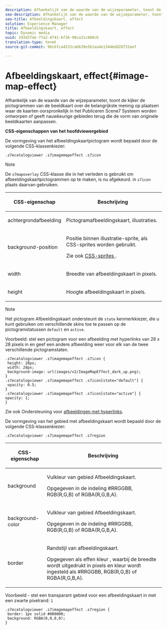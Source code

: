 ```yaml
---
description: Afhankelijk van de waarde van de wijzeparameter, toont de kijker de pictogrammen van de beeldkaart over de belangrijkste mening op plaatsen waar de kaarten oorspronkelijk in het Publiceren Scene7 Systeem worden ontworpen of geeft nauwkeurige gebieden terug die de vorm van originele beeldkaarten aanpassen.
seo-description: Afhankelijk van de waarde van de wijzeparameter, toont de kijker de pictogrammen van de beeldkaart over de belangrijkste mening op plaatsen waar de kaarten oorspronkelijk in het Publiceren Scene7 Systeem worden ontworpen of geeft nauwkeurige gebieden terug die de vorm van originele beeldkaarten aanpassen.
seo-title: Afbeeldingskaart, effect
solution: Experience Manager
title: Afbeeldingskaart, effect
topic: Dynamic media
uuid: 193d2f4e-77a2-4741-bf36-90ca31c600c6
translation-type: tm+mt
source-git-commit: 90cbfca4533ca6639e561aa4e1344bdd20731eef

---
```



# Afbeeldingskaart, effect{#image-map-effect}

Afhankelijk van de waarde van de wijzeparameter, toont de kijker de pictogrammen van de beeldkaart over de belangrijkste mening op plaatsen waar de kaarten oorspronkelijk in het Publiceren Scene7 Systeem worden ontworpen of geeft nauwkeurige gebieden terug die de vorm van originele beeldkaarten aanpassen.

<!--<a id="section_061E550C1C1D4DB2BD663A898895B38C"></a>-->

**CSS-eigenschappen van het hoofdviewergebied**

De vormgeving van het afbeeldingskaartpictogram wordt bepaald door de volgende CSS-klassenkiezer:

```
.s7ecatalogviewer .s7imagemapeffect .s7icon
```

>[!NOTE]
>
>De `s7mapoverlay` CSS-klasse die in het verleden is gebruikt om afbeeldingskaartpictogrammen op te maken, is nu afgekeurd. in `s7icon` plaats daarvan gebruiken.

<table id="table_94EE3F5BBE4547C0B4943471CEE7EDE4"> 
 <thead> 
  <tr> 
   <th colname="col1" class="entry"> <p> CSS-eigenschap </p> </th> 
   <th colname="col2" class="entry"> <p>Beschrijving </p> </th> 
  </tr> 
 </thead>
 <tbody> 
  <tr> 
   <td colname="col1"> <p> <span class="codeph"> achtergrondafbeelding </span> </p> </td> 
   <td colname="col2"> <p>Pictogramafbeeldingskaart, illustraties. </p> </td> 
  </tr> 
  <tr> 
   <td colname="col1"> <p> <span class="codeph"> background-position </span> </p> </td> 
   <td colname="col2"> <p> Positie binnen illustratie-sprite, als CSS-sprites worden gebruikt. </p> <p>Zie ook <a href="../../../c-html5-s7-aem-asset-viewers/c-html5-20-ecatalog-viewer-about/c-html5-20-ecatalog-viewer-customizingviewer/c-html5-20-ecatalog-viewer-customizingviewer.md#section-9d570f95eb2443aca74c1b02f6e89aff" format="dita" scope="local"> CSS-sprites </a>. </p> </td> 
  </tr> 
  <tr> 
   <td colname="col1"> <p> <span class="codeph"> width </span> </p> </td> 
   <td colname="col2"> <p>Breedte van afbeeldingskaart in pixels. </p> </td> 
  </tr> 
  <tr> 
   <td colname="col1"> <p> <span class="codeph"> height </span> </p> </td> 
   <td colname="col2"> <p>Hoogte afbeeldingskaart in pixels. </p> </td> 
  </tr> 
 </tbody> 
</table>

>[!NOTE]
>
>Het pictogram Afbeeldingskaart ondersteunt de `state` kenmerkkiezer, die u kunt gebruiken om verschillende skins toe te passen op de pictogramstatussen `default` en `active`.

Voorbeeld: stel een pictogram voor een afbeelding met hyperlinks van 28 x 28 pixels in en geef een andere afbeelding weer voor elk van de twee verschillende pictogramstaten.

```
.s7ecatalogviewer .s7imagemapeffect .s7icon { 
 height: 28px; 
 width: 28px;  
 background-image: url(images/v2/ImageMapEffect_dark_up.png); 
} 
.s7ecatalogviewer .s7imagemapeffect .s7icon[state="default"] { 
 opacity: 0.5; 
} 
.s7ecatalogviewer .s7imagemapeffect .s7icon[state="active"] { 
opacity: 1; 
}
```

Zie ook Ondersteuning voor [afbeeldingen met hyperlinks](../../../c-html5-s7-aem-asset-viewers/c-html5-20-ecatalog-viewer-about/c-html5-20-ecatalog-image-map-support.md#concept-28759efae5014a1fa8b0fb14dc26812a).

De vormgeving van het gebied met afbeeldingskaart wordt bepaald door de volgende CSS-klassenkiezer:

```
.s7ecatalogviewer .s7imagemapeffect .s7region
```

<table id="table_1FF98CE842604AAABD838FF528CDC4EF"> 
 <thead> 
  <tr> 
   <th colname="col1" class="entry"> <p> CSS-eigenschap </p> </th> 
   <th colname="col2" class="entry"> <p>Beschrijving </p> </th> 
  </tr> 
 </thead>
 <tbody> 
  <tr> 
   <td colname="col1"> <p> <span class="codeph"> background </span> </p> </td> 
   <td colname="col2"> <p> Vulkleur van gebied Afbeeldingskaart. </p> <p>Opgegeven in de indeling #RRGGBB, RGB(R,G,B) of RGBA(R,G,B,A). </p> </td> 
  </tr> 
  <tr> 
   <td colname="col1"> <p> <span class="codeph"> background-color </span> </p> </td> 
   <td colname="col2"> <p> Vulkleur van gebied Afbeeldingskaart. </p> <p>Opgegeven in de indeling #RRGGBB, RGB(R,G,B) of RGBA(R,G,B,A). </p> </td> 
  </tr> 
  <tr> 
   <td colname="col1"> <p> <span class="codeph"> border </span> </p> </td> 
   <td colname="col2"> <p> Randstijl van afbeeldingskaart. </p> <p>Opgegeven als <span class="codeph"><span class="varname"> effen </span> kleur <span class="varname"> </span> , waarbij de </span><span class="codeph"> <span class="varname"> </span> </span> <span class="codeph"> <span class="varname"> </span> </span> breedte wordt uitgedrukt in pixels en  kleur wordt ingesteld als #RRGGBB, RGB(R,G,B) of RGBA(R,G,B,A). </p> </td> 
  </tr> 
 </tbody> 
</table>

Voorbeeld - stel een transparant gebied voor een afbeeldingskaart in met een zwarte pixelrand: `1`

```
.s7ecatalogviewer .s7imagemapeffect .s7region { 
 border: 1px solid #000000; 
 background: RGBA(0,0,0,0);  
}
```

